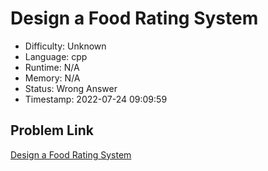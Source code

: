 # Design a Food Rating System

- Difficulty: Unknown
- Language: cpp
- Runtime: N/A
- Memory: N/A
- Status: Wrong Answer
- Timestamp: 2022-07-24 09:09:59

## Problem Link
[Design a Food Rating System](https://leetcode.com/problems/design-a-food-rating-system)

